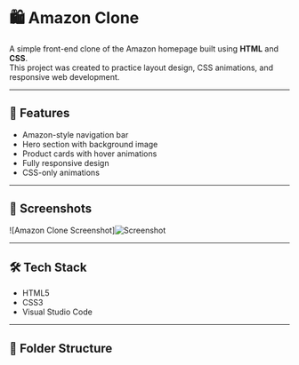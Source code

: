 # 🛍️ Amazon Clone

A simple front-end clone of the Amazon homepage built using **HTML** and **CSS**.  
This project was created to practice layout design, CSS animations, and responsive web development.

---

## 🚀 Features

- Amazon-style navigation bar
- Hero section with background image
- Product cards with hover animations
- Fully responsive design
- CSS-only animations

---

## 📸 Screenshots

![Amazon Clone Screenshot]![Screenshot](https://github.com/user-attachments/assets/3ad04c50-2b84-4af0-b62c-a84fe814a06e)
 <!-- Replace with actual image if you have -->

---

## 🛠️ Tech Stack

- HTML5
- CSS3
- Visual Studio Code

---

## 📁 Folder Structure

